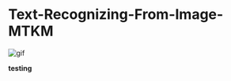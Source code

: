 # Text-Recognizing-From-Image-MTKM
![gif](https://user-images.githubusercontent.com/52244703/93865189-fbc92900-fceb-11ea-867e-8b8d80f96026.gif)

**testing**
